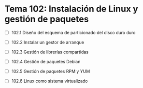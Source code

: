 # Tema 102: Instalación de Linux y gestión de paquetes

- [ ] 102.1 Diseño del esquema de particionado del disco duro duro
- [ ] 102.2 Instalar un gestor de arranque
- [ ] 102.3 Gestión de librerías compartidas
- [ ] 102.4 Gestión de paquetes Debian
- [ ] 102.5 Gestión de paquetes RPM y YUM
- [ ] 102.6 Linux como sistema virtualizado


